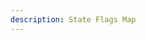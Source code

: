 ```yaml
---
description: State Flags Map
---
```

<head>
  <link rel="stylesheet" href="https://unpkg.com/leaflet@1.6.0/dist/leaflet.css" integrity="sha512-xwE/Az9zrjBIphAcBb3F6JVqxf46+CDLwfLMHloNu6KEQCAWi6HcDUbeOfBIptF7tcCzusKFjFw2yuvEpDL9wQ==" crossorigin=""/>
   <script src="https://unpkg.com/leaflet@1.6.0/dist/leaflet.js" integrity="sha512-gZwIG9x3wUXg2hdXF6+rVkLF/0Vi9U8D2Ntg4Ga5I5BZpVkVxlJWbSQtXPSiUTtC0TjtGOmxa1AJPuV0CPthew==" crossorigin=""></script>
   <script src="https://ajax.aspnetcdn.com/ajax/jQuery/jquery-3.4.1.min.js"></script>
  <style>
  #map{height:700px; }
  </style>
</head>
<body>
  <div id="map"></div>
  
  <svg id="svgdef">
	<defs>
    <filter id="inset-shadow" x="-50%" y="-50%" width="200%" height="200%">
    <feComponentTransfer in=SourceAlpha>
      <feFuncA type="table" tableValues="1 0" />
    </feComponentTransfer>
    <feGaussianBlur stdDeviation="4"/>
    <feOffset dx="0" dy="5" result="offsetblur"/>
    <feFlood flood-color="rgb(0, 0, 0)" result="color"/>
    <feComposite in2="offsetblur" operator="in"/>
    <feComposite in2="SourceAlpha" operator="in" />
    <feMerge>
      <feMergeNode in="SourceGraphic" />
      <feMergeNode />
    </feMerge>
  </filter>
  </defs>
</svg>


<script src="js/statemap.js"></script>
</body>
